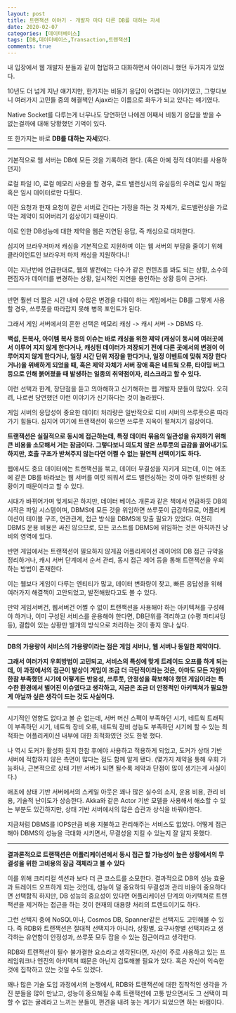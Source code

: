 ```yaml
---
layout: post
title: 트랜잭션 이야기 - 개발자 마다 다른 DB를 대하는 자세
date: 2020-02-07
categories: [데이터베이스]
tags: [DB,데이터베이스,Transaction,트랜잭션]
comments: true
---
```


내 입장에서 웹 개발자 분들과 같이 협업하고 대화하면서 아이러니 했던 두가지가 있었다.

10년도 더 넘게 지난 얘기지만,  한가지는 비동기 응답이 어렵다는 이야기였고, 그렇다보니 여러가지 고민들 중의 해결책인 Ajax라는 이름으로 화두가 되고 있다는 얘기였다.

Native Socket를 다루는게 너무나도 당연하던 나에겐 어째서 비동기 응답을 받을 수 없는걸까에 대해 당황했던 기억이 있다. 

또 한가지는 바로 **DB를 대하는 자세**였다.

---

기본적으로 웹 서버는 DB에 모든 것을 기록하려 한다. (혹은 아예 정적 데이터를 사용하던지)

로컬 파일 IO, 로컬 메모리 사용을 할 경우, 로드 밸런싱시의 유실등의 우려로 임시 파일 혹은 임시 데이터로만 다뤘다.

이전 요청과 현재 요청이 같은 서버로 간다는 가정을 하는 것 자체가, 로드밸런싱을 가로 막는 제약이 되어버리기 쉽상이기 때문이다.

이로 인한 DB성능에 대한 제약을 웹은 지연된 응답, 즉 캐싱으로 대처한다.

심지어 브라우저마저 캐싱을 기본적으로 지원하며 이는 웹 서버의 부담을 줄이기 위해 클라이언트인 브라우저 마저 캐싱을 지원하다니!

이는 지난번에 언급한대로, 웹의 발전에는 다수가 같은 컨텐츠를 봐도 되는 상황, 소수의 편집자가 데이터를 변경하는 상황, 일시적인 지연을 용인하는 상황 등이 근거다.

---

반면 훨씬 더 짧은 시간 내에 수많은 변경을 다뤄야 하는 게임에서는 DB를 그렇게 사용할 경우, 쓰루풋을 따라잡지 못해 병목 포인트가 된다.

그래서 게임 서버에서의 흔한 선택은 메모리 캐싱 -> 캐시 서버 -> DBMS 다.

**백섭, 돈복사, 아이템 복사 등의 이슈는 바로 캐싱을 위한 제약 (캐싱이 동시에 여러곳에서 이루어 지지 않게 한다거나, 캐싱된 데이터가 저장되기 전에 다른 곳에서의 변경이 이루어지지 않게 한다거나, 일정 시간 단위 저장을 한다거나, 일정 이벤트에 맞춰 저장 한다거나)을 위배하게 되었을 때, 혹은 제약 자체가 서버 장애 혹은 네트웍 오류, 타이밍 버그 등으로 인해 붉어졌을 때 발생하는 일종의 취약점이자, 리스크라고 할 수 있다.**

이런 선택과 한계, 장단점을 듣고 의아해하고 신기해하는 웹 개발자 분들이 많았다. 오히려, 나로썬 당연했던 이런 이야기가 신기하다는 것이 놀라웠다.

게임 서버의 응답성이 중요한 데이터 처리량은 일반적으로 디비 서버의 쓰루풋으론 따라가기 힘들다. 심지어 여기에 트랜잭션이 묶으면 쓰루풋 지옥이 펼쳐지기 쉽상이다.

**트랜잭션은 실질적으로 동시에 접근하는데, 특정 데이터 묶음의 일관성을 유지하기 위해 큰 비용을 소모해서 거는 잠금이다. 그렇다보니 의도치 않은 쓰루풋의 급감을 끌어내기도 하지만, 호출 구조가 받쳐주지 않는다면 어쩔 수 없는 필연적 선택이기도 하다.**

웹에서도 중요 데이터에는 트랜잭션을 묶고, 데이터 무결성을 지키게 되는데, 이는 애초에 같은 DB를 바라보는 웹 서버를 여럿 띄워서 로드 밸런싱하는 것이 아주 일반화된 상황이기 때문이라고 할 수 있다.

시대가 바뀌어가며 잊게되곤 하지만, 데이터 베이스 개론과 같은 책에서 언급하듯 DB의 시작은 파일 시스템이며, DBMS에 모든 것을 위임하면 쓰루풋이 급감하므로, 어플리케이션이 테이블 구조, 연관관계, 접근 방식을 DBMS에 맞출 필요가 있었다. 여전히 DBMS 운용 비용은 싸진 않으므로, 모든 코스트를 DBMS에 위임하는 것은 아직까진 낭비의 영역에 있다.

반면 게임에서는 트랜잭션이 필요하지 않게끔 어플리케이션 레이어의 DB 접근 규약을 정리하거나, 캐시 서버 단계에서 순서 관리, 동시 접근 제어 등을 통해 트랜잭션을 우회하는 방법이 존재한다.

이는 웹보다 게임이 다루는 엔티티가 많고, 데이터 변화량이 잦고, 빠른 응답성을 위해 여러가지 해결책이 고안되었고, 발전해왔다고도 볼 수 있다.

만약 게임서버건, 웹서버건 어쩔 수 없이 트랜잭션을 사용해야 하는 아키텍쳐를 구성해야 하거나, 이미 구성된 서비스를 운용해야 한다면, DB단위를 격리하고 (수평 파티셔딩 등), 결합이 있는 상황만 별개의 방식으로 처리하는 것이 좋지 않나 싶다.

---

**DB의 가용량이 서비스의 가용량이라는 점은 게임 서버나, 웹 서버나 동일한 제약이다.**

**그래서 여러가지 우회방법이 고민되고, 서비스의 특성에 맞게 트레이드 오프를 하게 되는데, 이 과정에서의 접근이 발상이 게임이 조금 더 극단적이라는 것은, 아마도 모든 자원이 한참 부족했던 시기에 어떻게든 반응성, 쓰루풋, 안정성을 확보해야 했던 게임이라는 특수한 환경에서 벌어진 이슈였다고 생각하고, 지금은 조금 더 안정적인 아키텍쳐가 필요한게 아닐까 싶은 생각이 드는 것도 사실이다.**

---

시기적인 영향도 없다고 볼 순 없는데, 서버 머신 스펙이 부족하던 시기, 네트웍 트래픽이 부족하던 시기, 네트웍 장비 오류, 네트웍 장비 성능도 부족하던 시기에 할 수 있는 최적화는 어플리케이션 내부에 대한 최적화였던 것도 한몫 했다.

나 역시 도커가 활성화 된지 한참 후에야 사용하고 적용하게 되었고, 도커가 상태 기반 서버에 적합하지 않은 측면이 많다는 점도 함께 알게 됐다. (몇가지 제약을 통해 우회 가능하나, 근본적으로 상태 기반 서버가 되면 될수록 제약과 단점이 많이 생기는게 사실이다.)

애초에 상태 기반 서버에서의 스케일 아웃은 꽤나 많은 실수의 소지, 운용 비용, 관리 비용, 기술적 난이도가 상승한다. Akka와 같은 Actor 기반 모델을 사용해서 해소할 수 있는 부분도 있긴하지만, 상태 기반 서버에서의 많은 습관과 상식을 바꿔야한다.

지금처럼 DBMS를 IOPS만큼 비용 지불하고 관리해주는 서비스도 없었다. 어떻게 접근해야 DBMS의 성능을 극대화 시키면서, 무결성을 지킬 수 있는지 잘 알지 못했다.

---

**결과론적으로 트랜잭션은 어플리케이션에서 동시 접근 할 가능성이 높은 상황에서의 무결성을 위한 고비용의 잠금 객체라고 볼 수 있다**

이를 위해 크리티컬 섹션과 보다 더 큰 코스트를 소모한다. 결과적으로 DB의 성능 효율과 트레이드 오프하게 되는 것인데, 성능이 덜 중요하되 무결성과 관리 비용이 중요하다면 선택함직 하지만, DB 성능의 중요성이 있다면 어플리케이션 단계의 아키텍쳐로 트랜잭션을 제거하는 접근을 하는 것이 현재의 대용량 처리의 트렌드이기도 하다.

그런 선택지 중에 NoSQL이나, Cosmos DB, Spanner같은 선택지도 고민해볼 수 있다.
즉 RDB와 트랜잭션은 절대적 선택지가 아니라, 상황별, 요구사항별 선택지라고 생각하는 유연함이 안정성과, 쓰루풋 모두 잡을 수 있는 접근이라고 생각한다.

RDB와 트랜잭션이 필수 불가결한 요소라고 생각된다면, 자신이 주로 사용하고 있는 프레임워크나 엔진의 아키텍쳐 떄문은 아닌지 검토해볼 필요가 있다. 혹은 자신이 익숙한 것에 집착하고 있는 것일 수도 있겠다.

꽤나 많은 기술 도입 과정에서의 논쟁에서, RDB와 트랜잭션에 대한 집착적인 생각을 가진 분들을 많이 만났고, 성능이 중요해질 수록 트랜잭션에 고통 받으면서도 그 선택이 피할 수 없는 굴레라고 느끼는 분들이, 편견을 내려 놓는 계기가 되었으면 하는 바램이다.